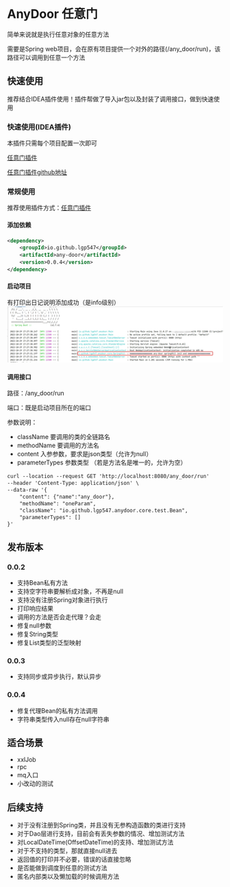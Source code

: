 # AnyDoor 任意门
简单来说就是执行任意对象的任意方法

需要是Spring web项目，会在原有项目提供一个对外的路径(/any_door/run)，该路径可以调用到任意一个方法


## 快速使用
推荐结合IDEA插件使用！插件帮做了导入jar包以及封装了调用接口，做到快速使用

### 快速使用(IDEA插件)
本插件只需每个项目配置一次即可

[任意门插件](https://plugins.jetbrains.com/plugin/20385-anydoor)

[任意门插件github地址](https://github.com/lgp547/any-door-plugin)

### 常规使用
推荐使用插件方式：[任意门插件](https://plugins.jetbrains.com/plugin/20385-anydoor)

#### 添加依赖
```xml
<dependency>
    <groupId>io.github.lgp547</groupId>
    <artifactId>any-door</artifactId>
    <version>0.0.4</version>
</dependency>
```

#### 启动项目
有打印出日记说明添加成功（是info级别）
![img.png](dosc/image/启动成功.jpg)

#### 调用接口

路径：/any_door/run

端口：既是启动项目所在的端口

参数说明：
- className      要调用的类的全链路名
- methodName     要调用的方法名
- content        入参参数，要求是json类型（允许为null）
- parameterTypes 参数类型 （若是方法名是唯一的，允许为空）

```shell script
curl --location --request GET 'http://localhost:8080/any_door/run'
--header 'Content-Type: application/json' \
--data-raw '{
    "content": {"name":"any_door"},
    "methodName": "oneParam",
    "className": "io.github.lgp547.anydoor.core.test.Bean",
    "parameterTypes": []
}'
```
## 发布版本
### 0.0.2
- 支持Bean私有方法
- 支持空字符串要解析成对象，不再是null
- 支持没有注册Spring对象进行执行
- 打印响应结果
- 调用的方法是否会走代理？会走
- 修复null参数
- 修复String类型
- 修复List类型的泛型映射

### 0.0.3
- 支持同步或异步执行，默认异步

### 0.0.4
- 修复代理Bean的私有方法调用
- 字符串类型传入null存在null字符串

## 适合场景
- xxlJob
- rpc
- mq入口
- 小改动的测试


## 后续支持
- 对于没有注册到Spring类，并且没有无参构造函数的类进行支持
- 对于Dao层进行支持，目前会有丢失参数的情况、增加测试方法
- 对LocalDateTime(OffsetDateTime)的支持、增加测试方法
- 对于不支持的类型，那就直接null进去
- 返回值的打印并不必要，错误的话直接忽略
- 是否能做到调度到任意的测试方法
- 匿名内部类以及懒加载的时候调用方法